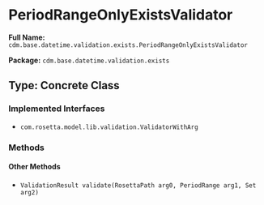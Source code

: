 # PeriodRangeOnlyExistsValidator

**Full Name:** `cdm.base.datetime.validation.exists.PeriodRangeOnlyExistsValidator`

**Package:** `cdm.base.datetime.validation.exists`

## Type: Concrete Class

### Implemented Interfaces

- `com.rosetta.model.lib.validation.ValidatorWithArg`

### Methods

#### Other Methods

- `ValidationResult validate(RosettaPath arg0, PeriodRange arg1, Set arg2)`

